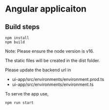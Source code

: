 # Angular applicaiton

## Build steps

```
npm install
npm build
```

Note: Please ensure the node version is v16.

The static files will be created in the dist folder.

Please update the backend url in
- ui-app/src/environments/environment.prod.ts
- ui-app/src/environments/environment.ts

To serve the app use,
```
npm run start
```